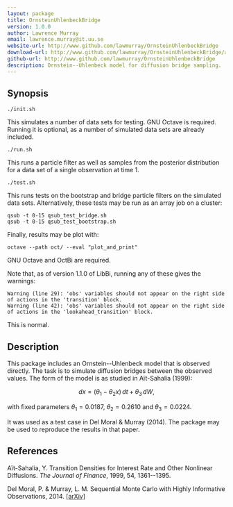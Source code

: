 ```yaml
---
layout: package
title: OrnsteinUhlenbeckBridge
version: 1.0.0
author: Lawrence Murray
email: lawrence.murray@it.uu.se
website-url: http://www.github.com/lawmurray/OrnsteinUhlenbeckBridge
download-url: http://www.github.com/lawmurray/OrnsteinUhlenbeckBridge/archive/master.tar.gz
github-url: http://www.github.com/lawmurray/OrnsteinUhlenbeckBridge
description: Ornstein--Uhlenbeck model for diffusion bridge sampling.
---
```


Synopsis
--------

    ./init.sh

This simulates a number of data sets for testing. GNU Octave is
required. Running it is optional, as a number of simulated data sets are
already included.

    ./run.sh
    
This runs a particle filter as well as samples from the posterior
distribution for a data set of a single observation at time 1.

    ./test.sh

This runs tests on the bootstrap and bridge particle filters on the simulated
data sets. Alternatively, these tests may be run as an array job on a cluster:

    qsub -t 0-15 qsub_test_bridge.sh
    qsub -t 0-15 qsub_test_bootstrap.sh

Finally, results may be plot with:

    octave --path oct/ --eval "plot_and_print"

GNU Octave and OctBi are required.

Note that, as of version 1.1.0 of LibBi, running any of these gives the
warnings:

    Warning (line 29): 'obs' variables should not appear on the right side of actions in the 'transition' block.
    Warning (line 42): 'obs' variables should not appear on the right side of actions in the 'lookahead_transition' block.

This is normal.


Description
-----------

This package includes an Ornstein--Uhlenbeck model that is observed
directly. The task is to simulate diffusion bridges between the observed
values. The form of the model is as studied in Aït-Sahalia (1999):

$$dx=(\theta_{1}-\theta_{2}x)\, dt+\theta_{3}\, dW,$$

with fixed parameters $\theta_1 = 0.0187$, $\theta_2 = 0.2610$ and $\theta_3 =
0.0224$.

It was used as a test case in Del Moral & Murray (2014). The package may be
used to reproduce the results in that paper.


References
----------

Aït-Sahalia, Y. Transition Densities for Interest Rate and Other Nonlinear
Diffusions. *The Journal of Finance*, 1999, 54, 1361--1395.

Del Moral, P. & Murray, L. M. Sequential Monte Carlo with Highly Informative
Observations, 2014. [\[arXiv\]](http://arxiv.org/abs/1405.4081)
